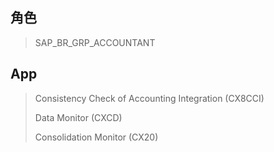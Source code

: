 ## 角色
> SAP_BR_GRP_ACCOUNTANT
## App
> Consistency Check of Accounting Integration (CX8CCI)
>
> Data Monitor (CXCD)
>
> Consolidation Monitor (CX20)
